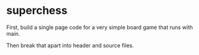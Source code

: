 # superchess

First, build a single page code for a very simple board game that runs with main. 

Then break that apart into header and source files.
